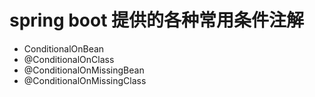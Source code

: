 # spring boot 提供的各种常用条件注解
* ConditionalOnBean
* @ConditionalOnClass
* @ConditionalOnMissingBean
* @ConditionalOnMissingClass